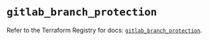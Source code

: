 # `gitlab_branch_protection`

Refer to the Terraform Registry for docs: [`gitlab_branch_protection`](https://registry.terraform.io/providers/gitlabhq/gitlab/18.0.0/docs/resources/branch_protection).

